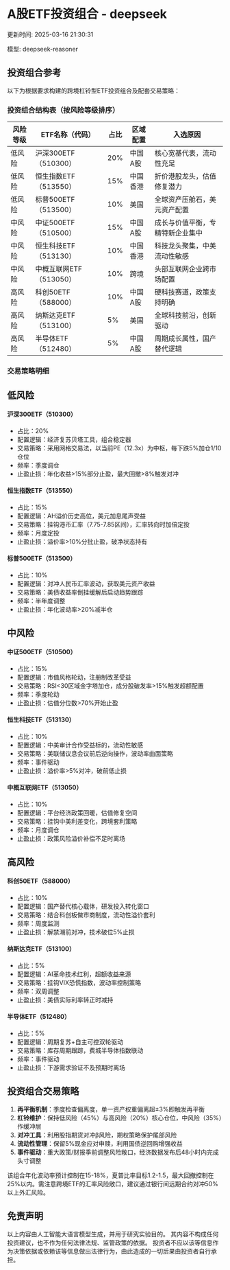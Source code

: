 # A股ETF投资组合 - deepseek

更新时间: 2025-03-16 21:30:31

模型: deepseek-reasoner

## 投资组合参考

以下为根据要求构建的跨境杠铃型ETF投资组合及配套交易策略：

### 投资组合结构表（按风险等级排序）
| 风险等级 | ETF名称（代码）        | 占比 | 区域配置 | 入选原因                                                                 |
|----------|------------------------|------|----------|--------------------------------------------------------------------------|
| 低风险   | 沪深300ETF（510300）    | 20%  | 中国A股  | 核心宽基代表，流动性充足                                                 |
| 低风险   | 恒生指数ETF（513550）   | 15%  | 中国香港 | 折价港股龙头，估值修复潜力                                               |
| 低风险   | 标普500ETF（513500）    | 10%  | 美国     | 全球资产压舱石，美元资产配置                                             |
| 中风险   | 中证500ETF（510500）    | 15%  | 中国A股  | 成长与价值平衡，专精特新企业集中                                         |
| 中风险   | 恒生科技ETF（513130）   | 10%  | 中国香港 | 科技龙头聚集，中美流动性敏感                                             |
| 中风险   | 中概互联网ETF（513050） | 10%  | 跨境     | 头部互联网企业跨市场配置                                                 |
| 高风险   | 科创50ETF（588000）     | 10%  | 中国A股  | 硬科技赛道，政策支持明确                                                 |
| 高风险   | 纳斯达克ETF（513100）   | 5%   | 美国     | 全球科技前沿，创新驱动                                                   |
| 高风险   | 半导体ETF（512480）     | 5%   | 中国A股  | 周期成长属性，国产替代逻辑                                               |

### 交易策略明细

## 低风险
#### 沪深300ETF（510300）
- 占比：20%
- 配置逻辑：经济复苏贝塔工具，组合稳定器
- 交易策略：采用网格交易法，以当前PE（12.3x）为中枢，每下跌5%加仓1/10仓位
- 频率：季度调仓
- 止盈止损：年化收益>15%部分止盈，最大回撤>8%触发对冲

#### 恒生指数ETF（513550）
- 占比：15%
- 配置逻辑：AH溢价历史高位，美元加息尾声受益
- 交易策略：挂钩港币汇率（7.75-7.85区间），汇率转向时加倍定投
- 频率：月度定投
- 止盈止损：溢价率>10%分批止盈，破净状态持有

#### 标普500ETF（513500）
- 占比：10%
- 配置逻辑：对冲人民币汇率波动，获取美元资产收益
- 交易策略：美债收益率倒挂缓解后启动趋势跟踪
- 频率：半年度调整
- 止盈止损：年化波动率>20%减半仓

## 中风险
#### 中证500ETF（510500）
- 占比：15%
- 配置逻辑：市值风格轮动，注册制改革受益
- 交易策略：RSI<30区域金字塔加仓，成分股破发率>15%触发超额配置
- 频率：季度轮动
- 止盈止损：估值分位数>70%开始止盈

#### 恒生科技ETF（513130）
- 占比：10%
- 配置逻辑：中美审计合作受益标的，流动性敏感
- 交易策略：美联储议息会议前后逆向操作，波动率曲面策略
- 频率：事件驱动
- 止盈止损：溢价率>5%对冲，破前低止损

#### 中概互联网ETF（513050）
- 占比：10%
- 配置逻辑：平台经济政策回暖，估值修复空间
- 交易策略：挂钩中美利差变化，跨境套利策略
- 频率：月度调仓
- 止盈止损：政策风险溢价补偿不足时离场

## 高风险
#### 科创50ETF（588000）
- 占比：10%
- 配置逻辑：国产替代核心载体，研发投入转化窗口
- 交易策略：结合科创板做市商制度，流动性溢价套利
- 频率：周度监测
- 止盈止损：解禁潮前对冲，技术破位5%止损

#### 纳斯达克ETF（513100）
- 占比：5%
- 配置逻辑：AI革命技术红利，超额收益来源
- 交易策略：挂钩VIX恐慌指数，波动率控制策略
- 频率：双周调整
- 止盈止损：美债实际利率转正时减持

#### 半导体ETF（512480）
- 占比：5%
- 配置逻辑：周期复苏+自主可控双轮驱动
- 交易策略：库存周期跟踪，费城半导体指数联动
- 频率：事件驱动
- 止盈止损：下游需求验证不及预期时离场

## 投资组合交易策略
1. **再平衡机制**：季度检查偏离度，单一资产权重偏离超±3%即触发再平衡
2. **杠铃维护**：保持低风险（45%）与高风险（20%）核心仓位，中风险（35%）作缓冲层
3. **对冲工具**：利用股指期货对冲β风险，期权策略保护尾部风险
4. **流动性管理**：保留5%现金应对申赎，利用国债逆回购增强收益
5. **事件驱动**：重大政策/财报季前调整风险敞口，经济数据发布后48小时内完成头寸调整

该组合年化波动率预计控制在15-18%，夏普比率目标1.2-1.5，最大回撤控制在25%以内。需注意跨境ETF的汇率风险敞口，建议通过银行间远期合约对冲50%以上外汇风险。


## 免责声明

以上内容由人工智能大语言模型生成，并用于研究实验目的。
其内容不构成任何投资建议，也不作为任何法律法规、监管政策的依据。
投资者不应以该等信息作为决策依据或依赖该等信息做出法律行为，由此造成的一切后果由投资者自行承担。